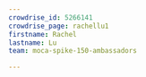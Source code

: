 ```yaml
---
crowdrise_id: 5266141
crowdrise_page: rachellu1
firstname: Rachel
lastname: Lu
team: moca-spike-150-ambassadors

---
```


